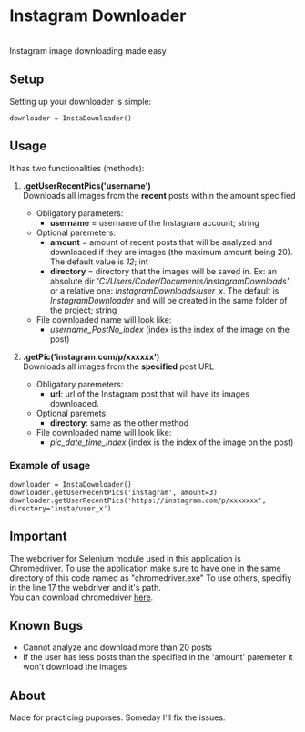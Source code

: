 # Instagram Downloader  
\
Instagram image downloading made easy

## Setup
Setting up your downloader is simple:
```
downloader = InstaDownloader()
```

## Usage

It has two functionalities (methods):

1. **.getUserRecentPics('username')**\
   Downloads all images from the **recent** posts within the amount specified
   * Obligatory parameters:
     - **username** = username of the Instagram account; string
   * Optional paremeters:
     - **amount** = amount of recent posts that will be analyzed and downloaded if they are images (the maximum amount being 20). The default value is _12_; int
     - **directory** = directory that the images will be saved in. Ex: an absolute dir _'C:/Users/Coder/Documents/InstagramDownloads'_ or a relative one: *InstagramDownloads/user_x*. The default is _InstagramDownloader_ and will be created in the same folder of the project; string
   * File downloaded name will look like:
     - *username_PostNo_index* (index is the index of the image on the post)

2. **.getPic('instagram.com/p/xxxxxx')**\
   Downloads all images from the **specified** post URL
   * Obligatory paremeters:
     - **url**: url of the Instagram post that will have its images downloaded.
   * Optional paremets:
   	 - **directory**: same as the other method
   * File downloaded name will look like:
     - *pic_date_time_index* (index is the index of the image on the post)

### Example of usage
```
downloader = InstaDownloader()
downloader.getUserRecentPics('instagram', amount=3)
downloader.getUserRecentPics('https://instagram.com/p/xxxxxxx', directory='insta/user_x')
```

## Important
The webdriver for Selenium module used in this application is Chromedriver.
To use the application make sure to have one in the same directory of this code named as "chromedriver.exe"
To use others, specifiy in the line 17 the webdriver and it's path.  
You can download chromedriver [here](https://sites.google.com/a/chromium.org/chromedriver/downloads).

## Known Bugs
- Cannot analyze and download more than 20 posts
- If the user has less posts than the specified in the 'amount' paremeter it won't download the images

## About
Made for practicing puporses. Someday I'll fix the issues.
